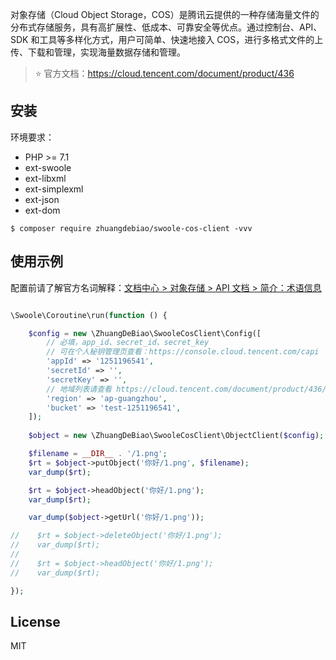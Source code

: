 
对象存储（Cloud Object Storage，COS）是腾讯云提供的一种存储海量文件的分布式存储服务，具有高扩展性、低成本、可靠安全等优点。通过控制台、API、SDK 和工具等多样化方式，用户可简单、快速地接入 COS，进行多格式文件的上传、下载和管理，实现海量数据存储和管理。

> :star: 官方文档：https://cloud.tencent.com/document/product/436


## 安装

环境要求：

- PHP >= 7.1
- ext-swoole
- ext-libxml
- ext-simplexml
- ext-json
- ext-dom

```shell
$ composer require zhuangdebiao/swoole-cos-client -vvv
```

## 使用示例

配置前请了解官方名词解释：[文档中心 > 对象存储 > API 文档 > 简介：术语信息](https://cloud.tencent.com/document/product/436/7751#.E6.9C.AF.E8.AF.AD.E4.BF.A1.E6.81.AF)

```php

\Swoole\Coroutine\run(function () {

    $config = new \ZhuangDeBiao\SwooleCosClient\Config([
        // 必填，app_id、secret_id、secret_key 
        // 可在个人秘钥管理页查看：https://console.cloud.tencent.com/capi
        'appId' => '1251196541',
        'secretId' => '',
        'secretKey' => '',
        // 地域列表请查看 https://cloud.tencent.com/document/product/436/6224
        'region' => 'ap-guangzhou',
        'bucket' => 'test-1251196541',
    ]);
    
    $object = new \ZhuangDeBiao\SwooleCosClient\ObjectClient($config);

    $filename = __DIR__ . '/1.png';
    $rt = $object->putObject('你好/1.png', $filename);
    var_dump($rt);

    $rt = $object->headObject('你好/1.png');
    var_dump($rt);

    var_dump($object->getUrl('你好/1.png'));

//    $rt = $object->deleteObject('你好/1.png');
//    var_dump($rt);
//
//    $rt = $object->headObject('你好/1.png');
//    var_dump($rt);

});

```

## License

MIT
